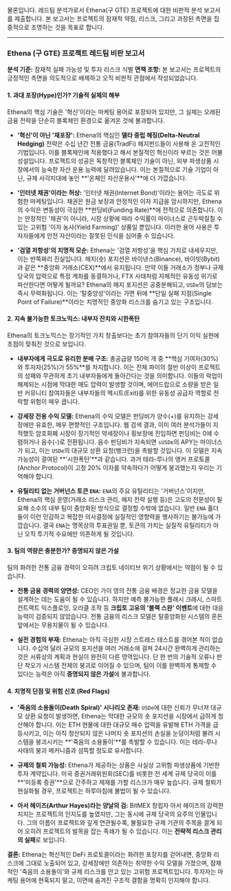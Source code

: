 물론입니다. 레드팀 분석가로서 Ethena(구 GTE) 프로젝트에 대한 비판적 분석 보고서를 제출합니다. 본 보고서는 프로젝트의 잠재적 약점, 리스크, 그리고 과장된 측면을 집중적으로 조명하는 것을 목표로 합니다.

---

### **Ethena (구 GTE) 프로젝트 레드팀 비판 보고서**

**분석 기준:** 잠재적 실패 가능성 및 투자 리스크 식별
**면책 조항:** 본 보고서는 프로젝트의 긍정적인 측면을 의도적으로 배제하고 오직 비판적 관점에서 작성되었습니다.

#### **1. 과대 포장(Hype)인가? 기술적 실체의 해부**

Ethena의 핵심 기술은 '혁신'이라는 마케팅 용어로 포장되어 있지만, 그 실체는 오래된 금융 전략을 단순히 블록체인 환경으로 옮겨온 것에 불과합니다.

*   **'혁신'이 아닌 '재포장':** Ethena의 핵심인 **델타 중립 헤징(Delta-Neutral Hedging)** 전략은 수십 년간 전통 금융(TradFi) 헤지펀드들이 사용해 온 고전적인 기법입니다. 이를 블록체인에 적용했다고 해서 본질적인 혁신이라 부르는 것은 어불성설입니다. 프로젝트의 성공은 독창적인 블록체인 기술이 아닌, 외부 파생상품 시장에서의 능숙한 자산 운용 능력에 달려있습니다. 이는 본질적으로 기술 기업이 아닌, 규제 사각지대에 놓인 **'온체인 자산운용사'**에 더 가깝습니다.

*   **'인터넷 채권'이라는 허상:** '인터넷 채권(Internet Bond)'이라는 용어는 극도로 위험한 마케팅입니다. 채권은 원금 보장과 안정적인 이자 지급을 암시하지만, Ethena의 수익은 변동성이 극심한 **펀딩비(Funding Rate)**에 전적으로 의존합니다. 이는 안정적인 '채권'이 아니라, 시장 상황에 따라 수익률이 마이너스로 곤두박질칠 수 있는 고위험 '이자 농사(Yield Farming)' 상품일 뿐입니다. 이러한 용어 사용은 투자자들에게 안전 자산이라는 잘못된 인식을 심어줄 수 있습니다.

*   **'검열 저항성'의 치명적 모순:** Ethena는 '검열 저항성'을 핵심 가치로 내세우지만, 이는 반쪽짜리 진실입니다. 헤지(숏) 포지션은 바이낸스(Binance), 바이빗(Bybit)과 같은 **중앙화 거래소(CEX)**에서 유지됩니다. 만약 이들 거래소가 정부나 규제 당국의 압력으로 특정 계좌를 동결하거나, FTX 사태처럼 자체적인 유동성 위기로 파산한다면 어떻게 될까요? Ethena의 헤지 포지션은 공중분해되고, `USDe`의 담보는 즉시 무력화됩니다. 이는 '탈중앙성'이라는 가면 뒤에 **단일 실패 지점(Single Point of Failure)**이라는 치명적인 중앙화 리스크를 숨기고 있는 구조입니다.

#### **2. 지속 불가능한 토크노믹스: 내부자 잔치와 시한폭탄**

Ethena의 토크노믹스는 장기적인 가치 창출보다는 초기 참여자들의 단기 이익 실현에 초점이 맞춰진 것으로 보입니다.

*   **내부자에게 극도로 유리한 분배 구조:** 총공급량 150억 개 중 **핵심 기여자(30%)와 투자자(25%)가 55%**를 차지합니다. 이는 전체 파이의 절반 이상이 프로젝트의 성패와 무관하게 초기 내부자들에게 돌아간다는 것을 의미합니다. 이들의 락업이 해제되는 시점에 막대한 매도 압력이 발생할 것이며, 에어드랍으로 소량을 받은 일반 커뮤니티 참여자들은 내부자들의 엑시트(Exit)를 위한 유동성 공급자 역할로 전락할 위험이 매우 큽니다.

*   **강세장 전용 수익 모델:** Ethena의 수익 모델은 펀딩비가 양수(+)를 유지하는 강세장에만 유효한, 매우 편향적인 구조입니다. 웹 검색 결과, 이미 여러 분석가들이 지적했듯 암호화폐 시장이 장기적인 약세장이나 횡보장에 진입하면 펀딩비는 0에 수렴하거나 음수(-)로 전환됩니다. 음수 펀딩비가 지속되면 `sUSDe`의 APY는 마이너스가 되고, 이는 `USDe`의 대규모 상환 요청(뱅크런)을 촉발할 것입니다. 이 모델은 지속 가능성이 결여된 **'시한폭탄'**과 같습니다. 과거 테라-루나의 앵커 프로토콜(Anchor Protocol)이 고정 20% 이자를 약속하다가 어떻게 붕괴했는지 우리는 기억해야 합니다.

*   **유틸리티 없는 거버넌스 토큰 `ENA`:** `ENA`의 주요 유틸리티는 '거버넌스'이지만, Ethena의 핵심 운영(거래소 리스크 관리, 헤지 전략 실행 등)은 고도의 전문성이 필요해 소수의 내부 팀이 중앙화된 방식으로 결정할 수밖에 없습니다. 일반 `ENA` 홀더들이 이런 민감하고 복잡한 의사결정에 실질적인 영향력을 행사하기는 불가능에 가깝습니다. 결국 `ENA`는 명목상의 투표권일 뿐, 토큰의 가치는 실질적 유틸리티가 아닌 오직 투기적 수요에만 의존하게 될 것입니다.

#### **3. 팀의 역량은 충분한가? 증명되지 않은 가설**

팀의 화려한 전통 금융 경력이 오히려 크립토 네이티브 위기 상황에서는 약점이 될 수 있습니다.

*   **전통 금융 경력의 양면성:** CEO인 가이 영의 전통 금융 배경은 정교한 금융 모델을 설계하는 데는 도움이 될 수 있습니다. 하지만 예측 불가능한 플래시 크래시, 스마트 컨트랙트 익스플로잇, 오라클 조작 등 **크립토 고유의 '블랙 스완' 이벤트**에 대한 대응 능력이 검증되지 않았습니다. 전통 금융의 리스크 모델은 탈중앙화된 시스템의 혼돈 앞에서는 무용지물이 될 수 있습니다.

*   **실전 경험의 부재:** Ethena는 아직 극심한 시장 스트레스 테스트를 겪어본 적이 없습니다. 수십억 달러 규모의 포지션을 여러 거래소에 걸쳐 24시간 완벽하게 관리하는 것은 서류상의 계획과 현실이 완전히 다른 영역입니다. 단 한 번의 기술적 오류나 판단 착오가 시스템 전체의 붕괴로 이어질 수 있으며, 팀이 이를 완벽하게 통제할 수 있다는 능력은 아직 **증명되지 않은 가설**에 불과합니다.

#### **4. 치명적 단점 및 위험 신호 (Red Flags)**

*   **'죽음의 소용돌이(Death Spiral)' 시나리오 존재:** `USDe`에 대한 신뢰가 무너져 대규모 상환 요청이 발생하면, Ethena는 막대한 규모의 숏 포지션을 시장에서 급하게 청산해야 합니다. 이는 ETH 현물에 대한 대규모 매수 압력을 유발해 ETH 가격을 급등시키고, 이는 아직 청산되지 않은 나머지 숏 포지션의 손실을 눈덩이처럼 불려 시스템을 붕괴시키는 **'죽음의 소용돌이'**를 촉발할 수 있습니다. 이는 테라-루나 사태의 붕괴 메커니즘과 섬뜩할 정도로 유사합니다.

*   **규제의 철퇴 가능성:** Ethena가 제공하는 상품은 사실상 고위험 파생상품에 기반한 투자 계약입니다. 미국 증권거래위원회(SEC)를 비롯한 전 세계 규제 당국이 이를 **'미등록 증권'**으로 간주하고 제재를 가할 리스크가 매우 높습니다. 규제 철퇴가 현실화될 경우, 프로젝트는 하루아침에 불법이 될 수 있습니다.

*   **아서 헤이즈(Arthur Hayes)라는 양날의 검:** BitMEX 창립자 아서 헤이즈의 강력한 지지는 프로젝트의 인지도를 높였지만, 그는 동시에 규제 당국의 요주의 인물입니다. 그의 이름이 프로젝트와 깊게 연관될수록, 불필요한 규제 기관의 주목을 끌게 되어 오히려 프로젝트의 발목을 잡는 족쇄가 될 수 있습니다. 이는 **전략적 리스크 관리의 실패**로 보입니다.

**결론:** Ethena는 혁신적인 DeFi 프로토콜이라는 화려한 포장지를 걷어내면, 중앙화 리스크에 그대로 노출되어 있고, 강세장에만 의존하는 취약한 수익 모델을 가졌으며, 잠재적인 '죽음의 소용돌이'와 규제 리스크를 안고 있는 고위험 프로젝트입니다. 투자자는 마케팅 용어에 현혹되지 말고, 이면에 숨겨진 구조적 결함을 명확히 인지해야 합니다.